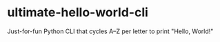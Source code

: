 # ultimate-hello-world-cli
Just-for-fun Python CLI that cycles A–Z per letter to print "Hello, World!"
